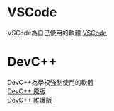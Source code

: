 # VSCode
VSCode為自己使用的軟體
[VSCode](https://code.visualstudio.com/)
# DevC++
DevC++為學校強制使用的軟體<br/>
[DevC++ 原版](https://www.bloodshed.net/)<br/>
[DevC++ 維護版](https://orwelldevcpp.blogspot.com/)
